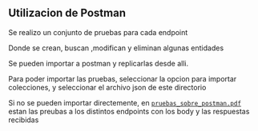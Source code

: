 ## Utilizacion de Postman

Se realizo un conjunto de pruebas para cada endpoint

Donde se crean, buscan ,modifican y eliminan algunas entidades

Se pueden importar a postman y replicarlas desde alli.

Para poder importar las pruebas, seleccionar la opcion para importar colecciones, y seleccionar el archivo json de este directorio

Si no se pueden importar directemente, en [`pruebas_sobre_postman.pdf`](./pruebas_sobre_postman.pdf) estan las preubas a los distintos endpoints con los body y las respuestas recibidas
